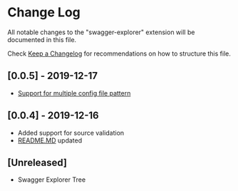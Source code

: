 # Change Log

All notable changes to the "swagger-explorer" extension will be documented in this file.

Check [Keep a Changelog](http://keepachangelog.com/) for recommendations on how to structure this file.

## [0.0.5] - 2019-12-17

- [Support for multiple config file pattern](https://github.com/dardino/vscode-swagger-explorer/pull/8)

## [0.0.4] - 2019-12-16

- Added support for source validation
- [README.MD](README.md) updated

## [Unreleased]

- Swagger Explorer Tree
